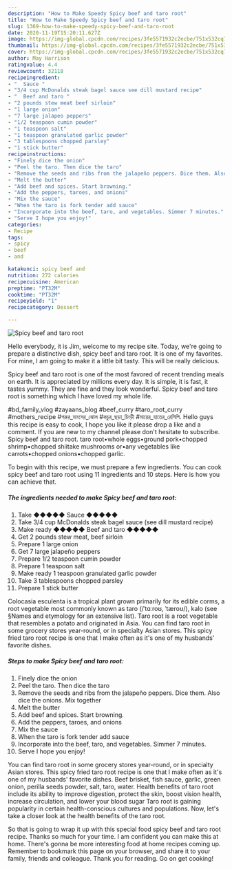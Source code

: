 ```yaml
---
description: "How to Make Speedy Spicy beef and taro root"
title: "How to Make Speedy Spicy beef and taro root"
slug: 1369-how-to-make-speedy-spicy-beef-and-taro-root
date: 2020-11-19T15:20:11.627Z
image: https://img-global.cpcdn.com/recipes/3fe5571932c2ecbe/751x532cq70/spicy-beef-and-taro-root-recipe-main-photo.jpg
thumbnail: https://img-global.cpcdn.com/recipes/3fe5571932c2ecbe/751x532cq70/spicy-beef-and-taro-root-recipe-main-photo.jpg
cover: https://img-global.cpcdn.com/recipes/3fe5571932c2ecbe/751x532cq70/spicy-beef-and-taro-root-recipe-main-photo.jpg
author: May Harrison
ratingvalue: 4.4
reviewcount: 32118
recipeingredient:
- "  Sauce "
- "3/4 cup McDonalds steak bagel sauce see dill mustard recipe"
- "  Beef and taro "
- "2 pounds stew meat beef sirloin"
- "1 large onion"
- "7 large jalapeo peppers"
- "1/2 teaspoon cumin powder"
- "1 teaspoon salt"
- "1 teaspoon granulated garlic powder"
- "3 tablespoons chopped parsley"
- "1 stick butter"
recipeinstructions:
- "Finely dice the onion"
- "Peel the taro. Then dice the taro"
- "Remove the seeds and ribs from the jalapeño peppers. Dice them. Also dice the onions. Mix together"
- "Melt the butter"
- "Add beef and spices. Start browning."
- "Add the peppers, taroes, and onions"
- "Mix the sauce"
- "When the taro is fork tender add sauce"
- "Incorporate into the beef, taro, and vegetables. Simmer 7 minutes."
- "Serve I hope you enjoy!"
categories:
- Recipe
tags:
- spicy
- beef
- and

katakunci: spicy beef and 
nutrition: 272 calories
recipecuisine: American
preptime: "PT32M"
cooktime: "PT32M"
recipeyield: "1"
recipecategory: Dessert

---
```



![Spicy beef and taro root](https://img-global.cpcdn.com/recipes/3fe5571932c2ecbe/751x532cq70/spicy-beef-and-taro-root-recipe-main-photo.jpg)

Hello everybody, it is Jim, welcome to my recipe site. Today, we're going to prepare a distinctive dish, spicy beef and taro root. It is one of my favorites. For mine, I am going to make it a little bit tasty. This will be really delicious.

Spicy beef and taro root is one of the most favored of recent trending meals on earth. It is appreciated by millions every day. It is simple, it is fast, it tastes yummy. They are fine and they look wonderful. Spicy beef and taro root is something which I have loved my whole life.

#bd_family_vlog #zayaans_blog #beef_curry #taro_root_curry #mothers_recipe #গরুর_মাংসের_ঝোল #কচুর_ছড়া_চিংড়ী #মায়ের_হাতের_রেসিপি. Hello guys this recipe is easy to cook, I hope you like it please drop a like and a comment. If you are new to my channel please don&#39;t hesitate to subscribe. Spicy beef and taro root. taro root•whole eggs•ground pork•chopped shrimp•chopped shiitake mushrooms or•any vegetables like carrots•chopped onions•chopped garlic.


To begin with this recipe, we must prepare a few ingredients. You can cook spicy beef and taro root using 11 ingredients and 10 steps. Here is how you can achieve that.

<!--inarticleads1-->

##### The ingredients needed to make Spicy beef and taro root:

1. Take  ◆◆◆◆◆ Sauce ◆◆◆◆◆
1. Take 3/4 cup McDonalds steak bagel sauce (see dill mustard recipe)
1. Make ready  ◆◆◆◆◆ Beef and taro ◆◆◆◆◆
1. Get 2 pounds stew meat, beef sirloin
1. Prepare 1 large onion
1. Get 7 large jalapeño peppers
1. Prepare 1/2 teaspoon cumin powder
1. Prepare 1 teaspoon salt
1. Make ready 1 teaspoon granulated garlic powder
1. Take 3 tablespoons chopped parsley
1. Prepare 1 stick butter


Colocasia esculenta is a tropical plant grown primarily for its edible corms, a root vegetable most commonly known as taro (/ˈtɑːroʊ, ˈtæroʊ/), kalo (see §Names and etymology for an extensive list). Taro root is a root vegetable that resembles a potato and originated in Asia. You can find taro root in some grocery stores year-round, or in specialty Asian stores. This spicy fried taro root recipe is one that I make often as it&#39;s one of my husbands&#39; favorite dishes. 

<!--inarticleads2-->

##### Steps to make Spicy beef and taro root:

1. Finely dice the onion
1. Peel the taro. Then dice the taro
1. Remove the seeds and ribs from the jalapeño peppers. Dice them. Also dice the onions. Mix together
1. Melt the butter
1. Add beef and spices. Start browning.
1. Add the peppers, taroes, and onions
1. Mix the sauce
1. When the taro is fork tender add sauce
1. Incorporate into the beef, taro, and vegetables. Simmer 7 minutes.
1. Serve I hope you enjoy!


You can find taro root in some grocery stores year-round, or in specialty Asian stores. This spicy fried taro root recipe is one that I make often as it&#39;s one of my husbands&#39; favorite dishes. Beef brisket, fish sauce, garlic, green onion, perilla seeds powder, salt, taro, water. Health benefits of taro root include its ability to improve digestion, protect the skin, boost vision health, increase circulation, and lower your blood sugar Taro root is gaining popularity in certain health-conscious cultures and populations. Now, let&#39;s take a closer look at the health benefits of the taro root. 

So that is going to wrap it up with this special food spicy beef and taro root recipe. Thanks so much for your time. I am confident you can make this at home. There's gonna be more interesting food at home recipes coming up. Remember to bookmark this page on your browser, and share it to your family, friends and colleague. Thank you for reading. Go on get cooking!
